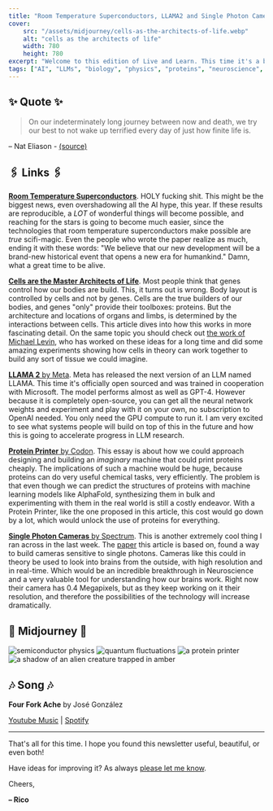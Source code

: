```yaml
---
title: "Room Temperature Superconductors, LLAMA2 and Single Photon Cameras"
cover:
    src: "/assets/midjourney/cells-as-the-architects-of-life.webp"
    alt: "cells as the architects of life"
    width: 780
    height: 780
excerpt: "Welcome to this edition of Live and Learn. This time it's a bit different, because I've read less AI related news than usual and instead found some interesting things related to biology and physics I wanted to share. As always, I hope you enjoy."
tags: ["AI", "LLMs", "biology", "physics", "proteins", "neuroscience", "superconductors", "breakthrough", "Protein Printer", "LLAMA2", "single photon cameras", "brain", "cells", "genes", "Michael Levin"]
---
```


## ✨ Quote ✨

> On our indeterminately long journey between now and death, we try our best to not wake up terrified every day of just how finite life is.

– Nat Eliason - [(source)](https://blog.nateliason.com/p/church-of-science)

## 🖇️ Links 🖇️

[**Room Temperature Superconductors**](https://arxiv.org/pdf/2307.12008.pdf). HOLY fucking shit. This might be the biggest news, even overshadowing all the AI hype, this year. If these results are reproducible, a *LOT* of wonderful things will become possible, and reaching for the stars is going to become much easier, since the technologies that room temperature superconductors make possible are *true* scifi-magic. Even the people who wrote the paper realize as much, ending it with these words: "We believe that our new development will be a brand-new historical event that opens a new era for humankind." Damn, what a great time to be alive. 
  
[**Cells are the Master Architects of Life**](https://www.noemamag.com/cells-not-dna-are-the-master-architects-of-life). Most people think that genes control how our bodies are build. This, it turns out is wrong. Body layout is controlled by cells and not by genes. Cells are the true builders of our bodies, and genes "only" provide their toolboxes: proteins. But the architecture and locations of organs and limbs, is determined by the interactions between cells. This article dives into how this works in more fascinating detail. On the same topic you should check out [the work of Michael Levin](https://drmichaellevin.org/), who has worked on these ideas for a long time and did some amazing experiments showing how cells in theory can work together to build any sort of tissue we could imagine.

[**LLAMA 2** by Meta](https://ai.meta.com/llama/). Meta has released the next version of an LLM named LLAMA. This time it's officially open sourced and was trained in cooperation with Microsoft. The model performs almost as well as GPT-4. However because it is completely open-source, you can get all the neural network weights and experiment and play with it on your own, no subscription to OpenAI needed. You only need the GPU compute to run it. I am very excited to see what systems people will build on top of this in the future and how this is going to accelerate progress in LLM research. 

[**Protein Printer** by Codon](https://www.readcodon.com/p/machine). This essay is about how we could approach designing and building an *imaginary* machine that could print proteins cheaply. The implications of such a machine would be huge, because proteins can do very useful chemical tasks, very efficiently. The problem is that even though we can predict the structures of proteins with machine learning models like AlphaFold, synthesizing them in bulk and experimenting with them in the real world is still a costly endeavor. With a Protein Printer, like the one proposed in this article, this cost would go down by a lot, which would unlock the use of proteins for everything. 

[**Single Photon Cameras** by Spectrum](https://spectrum.ieee.org/single-photon-camera). This is another extremely cool thing I ran across in the last week. The [paper](https://arxiv.org/pdf/2306.09473.pdf) this article is based on, found a way to build cameras sensitive to single photons. Cameras like this could in theory be used to look into brains from the outside, with high resolution and in real-time. Which would be an incredible breakthrough in Neuroscience and a very valuable tool for understanding how our brains work. Right now their camera has 0.4 Megapixels, but as they keep working on it their resolution, and therefore the possibilities of the technology will increase dramatically. 

## 🌌 Midjourney 🌌

![semiconductor physics](/assets/midjourney/semiconductor-physics.webp)
![quantum fluctuations](/assets/midjourney/quantum-fluctuations.webp)
![a protein printer](/assets/midjourney/a-protein-printer.webp)
![a shadow of an alien creature trapped in amber](/assets/midjourney/a-shadow-of-an-alien-creature-trapped-in-amber.webp)

## 🎶 Song 🎶

**Four Fork Ache** by José González

[Youtube Music](https://music.youtube.com/watch?v=p5FJT9olyEs) | [Spotify](https://open.spotify.com/track/6EVrXXc3jiVw8uWxKVV9o9)

---

That's all for this time. I hope you found this newsletter useful, beautiful, or even both!

Have ideas for improving it? As always [please let me know](https://airtable.com/shro1VeyG4lkNXkx2). 

Cheers,

**– Rico**

